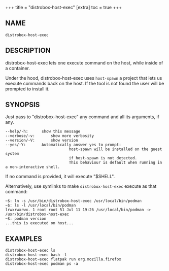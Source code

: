 +++
title = "distrobox-host-exec"
[extra]
toc = true
+++

<!-- markdownlint-disable MD010 MD036 -->
## NAME

	distrobox-host-exec

## DESCRIPTION

distrobox-host-exec lets one execute command on the host, while inside of a container.

Under the hood, distrobox-host-exec uses `host-spawn` a project that lets us
execute commands back on the host.
If the tool is not found the user will be prompted to install it.

## SYNOPSIS

Just pass to "distrobox-host-exec" any command and all its arguments, if any.

	--help/-h:		show this message
	--verbose/-v:		show more verbosity
	--version/-V:		show version
	--yes/-Y:		Automatically answer yes to prompt:
                                host-spawn will be installed on the guest system
                                if host-spawn is not detected.
                                This behaviour is default when running in a non-interactive shell.

If no command is provided, it will execute "$SHELL".

Alternatively, use symlinks to make `distrobox-host-exec` execute as that command:

	~$: ln -s /usr/bin/distrobox-host-exec /usr/local/bin/podman
	~$: ls -l /usr/local/bin/podman
	lrwxrwxrwx. 1 root root 51 Jul 11 19:26 /usr/local/bin/podman -> /usr/bin/distrobox-host-exec
	~$: podman version
	...this is executed on host...

## EXAMPLES

	distrobox-host-exec ls
	distrobox-host-exec bash -l
	distrobox-host-exec flatpak run org.mozilla.firefox
	distrobox-host-exec podman ps -a
